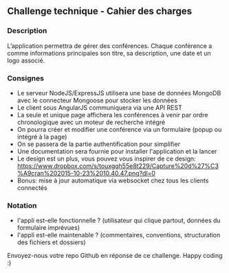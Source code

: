 Challenge technique - Cahier des charges
--

### Description

L’application permettra de gérer des conférences. Chaque conférence a comme informations principales son titre, sa description, une date et un logo associé.

### Consignes

- Le serveur NodeJS/ExpressJS utilisera une base de données MongoDB avec le connecteur Mongoose pour stocker les données
- Le client sous AngularJS communiquera via une API REST
- La seule et unique page affichera les conférences à venir par ordre chronologique avec un moteur de recherche intégré
- On pourra créer et modifier une conférence via un formulaire (popup ou intégré à la page)
- On se passera de la partie authentification pour simplifier
- Une documentation sera fournie pour installer l'application et la lancer
- Le design est un plus, vous pouvez vous inspirer de ce design: https://www.dropbox.com/s/touxgqh55e8t229/Capture%20d%27%C3%A9cran%202015-10-23%2010.40.47.png?dl=0
- Bonus: mise à jour automatique via websocket chez tous les clients connectés

### Notation

- l'appli est-elle fonctionnelle ? (utilisateur qui clique partout, données du formulaire imprévues)
- l'appli est-elle maintenable ? (commentaires, conventions, structuration des fichiers et dossiers)

Envoyez-nous votre repo Github en réponse de ce challenge.
Happy coding :)




